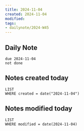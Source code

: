 ```yaml
---
title: 2024-11-04
created: 2024-11-04
modified: 
tags: 
- dailynote/2024-W45
---
```

## Daily Note
```tasks
due 2024-11-04
not done
```
## Notes created today
```dataview
LIST
WHERE created = date("2024-11-04")
```
## Notes modified today
```dataview
LIST
WHERE modified = date(2024-11-04)
```
